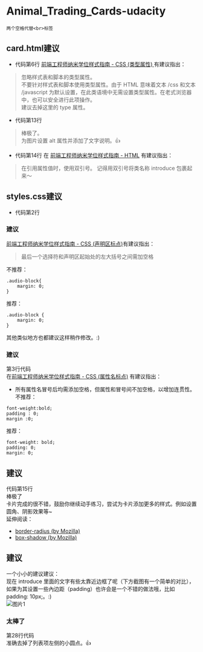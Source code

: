 # Animal_Trading_Cards-udacity
`两个空格代替<br>标签`
## card.html建议
* 代码第6行
[前端工程师纳米学位样式指南 - CSS (类型属性) ](https://github.com/udacity/frontend-nanodegree-styleguide-zh/blob/master/%E5%89%8D%E7%AB%AF%E5%B7%A5%E7%A8%8B%E5%B8%88%E7%BA%B3%E7%B1%B3%E5%AD%A6%E4%BD%8D%E6%A0%B7%E5%BC%8F%E6%8C%87%E5%8D%97%20-%20HTML%20.md#%E7%B1%BB%E5%9E%8B%E5%B1%9E%E6%80%A7)有建议指出：  
> 忽略样式表和脚本的类型属性。  
> 不要针对样式表和脚本使用类型属性。由于 HTML 意味着文本 /css 和文本 /javascript 为默认设置，在此类语境中无需设置类型属性。在老式浏览器中，也可以安全进行此项操作。  
建议去掉这里的 type 属性。  

* 代码第13行
> 棒极了。   
>为图片设置 alt 属性并添加了文字说明。👍 

* 代码第14行
在 [前端工程师纳米学位样式指南 - HTML](https://github.com/udacity/frontend-nanodegree-styleguide-zh/blob/master/%E5%89%8D%E7%AB%AF%E5%B7%A5%E7%A8%8B%E5%B8%88%E7%BA%B3%E7%B1%B3%E5%AD%A6%E4%BD%8D%E6%A0%B7%E5%BC%8F%E6%8C%87%E5%8D%97%20-%20HTML%20.md#html-%E5%BC%95%E5%8F%B7) 有建议指出：
>在引用属性值时，使用双引号。 
>记得用双引号将类名称 introduce 包裹起来～ 

## styles.css建议
* 代码第2行
### 建议
[前端工程师纳米学位样式指南 - CSS (声明区标点)](https://github.com/udacity/frontend-nanodegree-styleguide-zh/blob/master/%E5%89%8D%E7%AB%AF%E5%B7%A5%E7%A8%8B%E5%B8%88%E7%BA%B3%E7%B1%B3%E5%AD%A6%E4%BD%8D%E6%A0%B7%E5%BC%8F%E6%8C%87%E5%8D%97%20-%20CSS.md#%E5%A3%B0%E6%98%8E%E5%8C%BA%E6%A0%87%E7%82%B9)有建议指出：  
>最后一个选择符和声明区起始处的左大括号之间需加空格  

不推荐：  
```
.audio-block{   
    margin: 0;  
}
```
推荐：  
```
.audio-block {   
    margin: 0;   
}  
```
其他类似地方也都建议这样稍作修改。:)  

### 建议  
第3行代码   
在[前端工程师纳米学位样式指南 - CSS (属性名标点)](https://github.com/udacity/frontend-nanodegree-styleguide-zh/blob/master/%E5%89%8D%E7%AB%AF%E5%B7%A5%E7%A8%8B%E5%B8%88%E7%BA%B3%E7%B1%B3%E5%AD%A6%E4%BD%8D%E6%A0%B7%E5%BC%8F%E6%8C%87%E5%8D%97%20-%20CSS.md#%E5%B1%9E%E6%80%A7%E5%90%8D%E6%A0%87%E7%82%B9) 有建议指出：  
* 所有属性名冒号后均需添加空格，但属性和冒号间不加空格，以增加连贯性。  
不推荐：  
```
font-weight:bold;  
padding : 0;  
margin :0;  
```
推荐：  
```
font-weight: bold;  
padding: 0;   
margin: 0;  
```

## 建议
代码第15行  
棒极了  
卡片完成的很不错，鼓励你继续动手练习，尝试为卡片添加更多的样式。例如设置圆角、阴影效果等~  
延伸阅读：  
* [border-radius (by Mozilla)](https://developer.mozilla.org/zh-CN/docs/Web/CSS/Reference)
* [box-shadow (by Mozilla)](https://developer.mozilla.org/zh-CN/docs/Web/CSS/box-shadow)  

## 建议
一个小小的建议建议：  
现在 introduce 里面的文字有些太靠近边框了呢（下方截图有一个简单的对比），如果为其设置一些內边距（padding）也许会是一个不错的做法哦，比如 padding: 10px;。:)  
![图片1](https://udacity-reviews-uploads.s3.us-west-2.amazonaws.com/_attachments/63821/1528649759/Screen_Shot_2018-06-11_at_12.55.40_AM.png)  

### 太棒了
第28行代码  
准确去掉了列表项左侧的小圆点。👍  